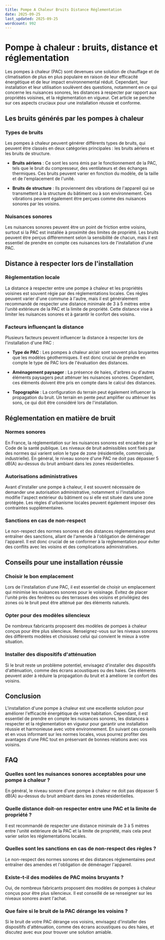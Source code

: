 ```yaml
---
title: Pompe A Chaleur Bruits Distance Réglementation
date: 2025-09-25
last_updated: 2025-09-25
wordcount: 992
---
```


# Pompe à chaleur : bruits, distance et réglementation

Les pompes à chaleur (PAC) sont devenues une solution de chauffage et de climatisation de plus en plus populaire en raison de leur efficacité énergétique et de leur impact environnemental réduit. Cependant, leur installation et leur utilisation soulèvent des questions, notamment en ce qui concerne les nuisances sonores, les distances à respecter par rapport aux propriétés voisines, et la réglementation en vigueur. Cet article se penche sur ces aspects cruciaux pour une installation réussie et conforme.

## Les bruits générés par les pompes à chaleur

### Types de bruits

Les pompes à chaleur peuvent générer différents types de bruits, qui peuvent être classés en deux catégories principales : les bruits aériens et les bruits de structure.

- **Bruits aériens** : Ce sont les sons émis par le fonctionnement de la PAC, tels que le bruit du compresseur, des ventilateurs et des échanges thermiques. Ces bruits peuvent varier en fonction du modèle, de la taille et de l'emplacement de l'unité.

- **Bruits de structure** : Ils proviennent des vibrations de l'appareil qui se transmettent à la structure du bâtiment ou à son environnement. Ces vibrations peuvent également être perçues comme des nuisances sonores par les voisins.

### Nuisances sonores

Les nuisances sonores peuvent être un point de friction entre voisins, surtout si la PAC est installée à proximité des limites de propriété. Les bruits peuvent être perçus différemment selon la sensibilité de chacun, mais il est essentiel de prendre en compte ces nuisances lors de l'installation d'une PAC.

## Distance à respecter lors de l'installation

### Règlementation locale

La distance à respecter entre une pompe à chaleur et les propriétés voisines est souvent régie par des réglementations locales. Ces règles peuvent varier d'une commune à l'autre, mais il est généralement recommandé de respecter une distance minimale de 3 à 5 mètres entre l'unité extérieure de la PAC et la limite de propriété. Cette distance vise à limiter les nuisances sonores et à garantir le confort des voisins.

### Facteurs influençant la distance

Plusieurs facteurs peuvent influencer la distance à respecter lors de l'installation d'une PAC :

- **Type de PAC** : Les pompes à chaleur air/air sont souvent plus bruyantes que les modèles géothermiques. Il est donc crucial de prendre en compte le type de PAC lors de l'évaluation des distances.

- **Aménagement paysager** : La présence de haies, d'arbres ou d'autres éléments paysagers peut atténuer les nuisances sonores. Cependant, ces éléments doivent être pris en compte dans le calcul des distances.

- **Topographie** : La configuration du terrain peut également influencer la propagation du bruit. Un terrain en pente peut amplifier ou atténuer les sons, ce qui doit être considéré lors de l'installation.

## Réglementation en matière de bruit

### Normes sonores

En France, la réglementation sur les nuisances sonores est encadrée par le Code de la santé publique. Les niveaux de bruit admissibles sont fixés par des normes qui varient selon le type de zone (résidentielle, commerciale, industrielle). En général, le niveau sonore d'une PAC ne doit pas dépasser 5 dB(A) au-dessus du bruit ambiant dans les zones résidentielles.

### Autorisations administratives

Avant d'installer une pompe à chaleur, il est souvent nécessaire de demander une autorisation administrative, notamment si l'installation modifie l'aspect extérieur du bâtiment ou si elle est située dans une zone protégée. Les règles d'urbanisme locales peuvent également imposer des contraintes supplémentaires.

### Sanctions en cas de non-respect

Le non-respect des normes sonores et des distances réglementaires peut entraîner des sanctions, allant de l'amende à l'obligation de déménager l'appareil. Il est donc crucial de se conformer à la réglementation pour éviter des conflits avec les voisins et des complications administratives.

## Conseils pour une installation réussie

### Choisir le bon emplacement

Lors de l'installation d'une PAC, il est essentiel de choisir un emplacement qui minimise les nuisances sonores pour le voisinage. Évitez de placer l'unité près des fenêtres ou des terrasses des voisins et privilégiez des zones où le bruit peut être atténué par des éléments naturels.

### Opter pour des modèles silencieux

De nombreux fabricants proposent des modèles de pompes à chaleur conçus pour être plus silencieux. Renseignez-vous sur les niveaux sonores des différents modèles et choisissez celui qui convient le mieux à votre situation.

### Installer des dispositifs d'atténuation

Si le bruit reste un problème potentiel, envisagez d'installer des dispositifs d'atténuation, comme des écrans acoustiques ou des haies. Ces éléments peuvent aider à réduire la propagation du bruit et à améliorer le confort des voisins.

## Conclusion

L'installation d'une pompe à chaleur est une excellente solution pour améliorer l'efficacité énergétique de votre habitation. Cependant, il est essentiel de prendre en compte les nuisances sonores, les distances à respecter et la réglementation en vigueur pour garantir une installation réussie et harmonieuse avec votre environnement. En suivant ces conseils et en vous informant sur les normes locales, vous pourrez profiter des avantages d'une PAC tout en préservant de bonnes relations avec vos voisins.

## FAQ

### Quelles sont les nuisances sonores acceptables pour une pompe à chaleur ?

En général, le niveau sonore d'une pompe à chaleur ne doit pas dépasser 5 dB(A) au-dessus du bruit ambiant dans les zones résidentielles.

### Quelle distance doit-on respecter entre une PAC et la limite de propriété ?

Il est recommandé de respecter une distance minimale de 3 à 5 mètres entre l'unité extérieure de la PAC et la limite de propriété, mais cela peut varier selon les réglementations locales.

### Quelles sont les sanctions en cas de non-respect des règles ?

Le non-respect des normes sonores et des distances réglementaires peut entraîner des amendes et l'obligation de déménager l'appareil.

### Existe-t-il des modèles de PAC moins bruyants ?

Oui, de nombreux fabricants proposent des modèles de pompes à chaleur conçus pour être plus silencieux. Il est conseillé de se renseigner sur les niveaux sonores avant l'achat.

### Que faire si le bruit de la PAC dérange les voisins ?

Si le bruit de votre PAC dérange vos voisins, envisagez d'installer des dispositifs d'atténuation, comme des écrans acoustiques ou des haies, et discutez avec eux pour trouver une solution amiable.